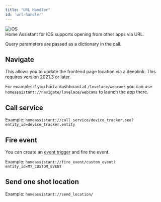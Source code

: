 ```yaml
---
title: "URL Handler"
id: 'url-handler'
---
```


![iOS](/assets/iOS.svg)<br />
Home Assistant for iOS supports opening from other apps via URL.

Query parameters are passed as a dictionary in the call.

## Navigate
This allows you to update the frontend page location via a deeplink. This requires version 2021.3 or later.

For example: if you had a dashboard at `/lovelace/webcams` you can use `homeassistant://navigate/lovelace/webcams` to launch the app there.

## Call service
Example: `homeassistant://call_service/device_tracker.see?entity_id=device_tracker.entity`

## Fire event
You can create an [event trigger](https://www.home-assistant.io/docs/automation/trigger/#event-trigger) and fire the event.

Example: `homeassistant://fire_event/custom_event?entity_id=MY_CUSTOM_EVENT`

## Send one shot location
Example: `homeassistant://send_location/`
